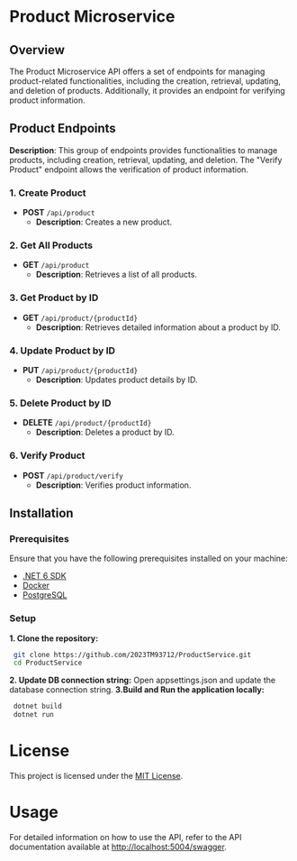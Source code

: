 # Product Microservice

## Overview

The Product Microservice API offers a set of endpoints for managing product-related functionalities, including the creation, retrieval, updating, and deletion of products. Additionally, it provides an endpoint for verifying product information.

## Product Endpoints

**Description**: This group of endpoints provides functionalities to manage products, including creation, retrieval, updating, and deletion. The "Verify Product" endpoint allows the verification of product information.

### 1. Create Product

- **POST** `/api/product`
  - **Description**: Creates a new product.

### 2. Get All Products

- **GET** `/api/product`
  - **Description**: Retrieves a list of all products.

### 3. Get Product by ID

- **GET** `/api/product/{productId}`
  - **Description**: Retrieves detailed information about a product by ID.

### 4. Update Product by ID

- **PUT** `/api/product/{productId}`
  - **Description**: Updates product details by ID.

### 5. Delete Product by ID

- **DELETE** `/api/product/{productId}`
  - **Description**: Deletes a product by ID.

### 6. Verify Product

- **POST** `/api/product/verify`
  - **Description**: Verifies product information.

## Installation

### Prerequisites

Ensure that you have the following prerequisites installed on your machine:

- [.NET 6 SDK](https://dotnet.microsoft.com/download/dotnet/6.0)
- [Docker](https://www.docker.com/get-started)
- [PostgreSQL](https://www.postgresql.org/)

### Setup

**1. Clone the repository:**
  ```bash
   git clone https://github.com/2023TM93712/ProductService.git
   cd ProductService
   ```
**2. Update DB connection string:**
    Open appsettings.json and update the database connection string.
**3.Build and Run the application locally:**
  ```bash
   dotnet build
   dotnet run
   ```
# License

This project is licensed under the [MIT License](LICENSE).

# Usage
For detailed information on how to use the API, refer to the API documentation available at [http://localhost:5004/swagger](http://localhost:5054/swagger/index.html).
